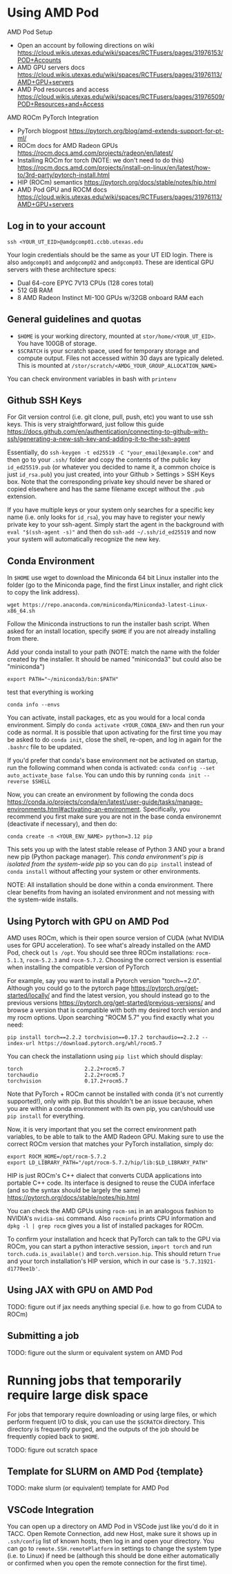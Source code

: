 # Using AMD Pod

AMD Pod Setup
+ Open an account by following directions on wiki https://cloud.wikis.utexas.edu/wiki/spaces/RCTFusers/pages/31976153/POD+Accounts 
+ AMD GPU servers docs https://cloud.wikis.utexas.edu/wiki/spaces/RCTFusers/pages/31976113/AMD+GPU+servers
+ AMD Pod resources and access https://cloud.wikis.utexas.edu/wiki/spaces/RCTFusers/pages/31976509/POD+Resources+and+Access

AMD ROCm PyTorch Integration
+ PyTorch blogpost https://pytorch.org/blog/amd-extends-support-for-pt-ml/
+ ROCm docs for AMD Radeon GPUs https://rocm.docs.amd.com/projects/radeon/en/latest/
+ Installing ROCm for torch (NOTE: we don't need to do this) https://rocm.docs.amd.com/projects/install-on-linux/en/latest/how-to/3rd-party/pytorch-install.html
+ HIP (ROCm) semantics https://pytorch.org/docs/stable/notes/hip.html
+ AMD Pod GPU and ROCM docs https://cloud.wikis.utexas.edu/wiki/spaces/RCTFusers/pages/31976113/AMD+GPU+servers

## Log in to your account

    ssh <YOUR_UT_EID>@amdgcomp01.ccbb.utexas.edu

Your login credentials should be the same as your UT EID login. There is also `amdgcomp01` and `amdgcomp02` and `amdgcomp03`. These are identical GPU servers with these architecture specs:
+ Dual 64-core EPYC 7V13 CPUs (128 cores total)
+ 512 GB RAM
+ 8 AMD Radeon Instinct MI-100 GPUs w/32GB onboard RAM each

## General guidelines and quotas

+ `$HOME` is your working directory, mounted at `stor/home/<YOUR_UT_EID>`. You have 100GB of storage.
+ `$SCRATCH` is your scratch space, used for temporary storage and compute output. Files not accessed within 30 days are typically deleted. This is mounted at `/stor/scratch/<AMDG_YOUR_GROUP_ALLOCATION_NAME>`

You can check environment variables in bash with `printenv`

## Github SSH Keys
For Git version control (i.e. git clone, pull, push, etc) you want to use ssh keys. This is very straightforward, just follow this guide https://docs.github.com/en/authentication/connecting-to-github-with-ssh/generating-a-new-ssh-key-and-adding-it-to-the-ssh-agent

Essentially, do `ssh-keygen -t ed25519 -C "your_email@example.com"` and then go to your `.ssh/` folder and copy the contents of the public key `id_ed25519.pub` (or whatever you decided to name it, a common choice is just `id_rsa.pub`) you just created, into your Github > Settings > SSH Keys box. Note that the corresponding private key should never be shared or copied elsewhere and has the same filename except without the `.pub` extension. 

If you have multiple keys or your system only searches for a specific key name (i.e. only looks for `id_rsa`), you may have to register your newly private key to your ssh-agent. Simply start the agent in the background with `eval "$(ssh-agent -s)"` and then do `ssh-add ~/.ssh/id_ed25519` and now your system will automatically recognize the new key.

## Conda Environment

In `$HOME` use wget to download the Miniconda 64 bit Linux installer into the folder (go to the Miniconda page, find the first Linux installer, and right click to copy the link address). 

    wget https://repo.anaconda.com/miniconda/Miniconda3-latest-Linux-x86_64.sh

Follow the Miniconda instructions to run the installer bash script. When asked for an install location, specify `$HOME` if you are not already installing from there.

Add your conda install to your path (NOTE: match the name with the folder created by the installer. It should be named "miniconda3" but could also be "miniconda")

    export PATH="~/miniconda3/bin:$PATH"

test that everything is working

    conda info --envs

You can activate, install packages, etc as you would for a local conda environment. Simply do `conda activate <YOUR_CONDA_ENV>` and then run your code as normal. It is possible that upon activating for the first time you may be asked to do `conda init`, close the shell, re-open, and log in again for the `.bashrc` file to be updated.

If you'd prefer that conda's base environment not be activated on startup, run the following command when conda is activated: `conda config --set auto_activate_base false`. You can undo this by running `conda init --reverse $SHELL`

Now, you can create an environment by following the conda docs https://conda.io/projects/conda/en/latest/user-guide/tasks/manage-environments.html#activating-an-environment. Specifically, you recommend you first make sure you are not in the base conda environemnt (deactivate if necessary), and then do:

    conda create -n <YOUR_ENV_NAME> python=3.12 pip

This sets you up with the latest stable release of Python 3 AND your a brand new pip (Python package manager). *This conda environment's pip is isolated from the system-wide pip* so you can do `pip install` instead of `conda install` without affecting your system or other environments. 

NOTE: All installation should be done within a conda environment. There clear benefits from having an isolated environment and not messing with the system-wide installs.

## Using Pytorch with GPU on AMD Pod
AMD uses ROCm, which is their open source version of CUDA (what NVIDIA uses for GPU acceleration). To see what's already installed on the AMD Pod, check out `ls /opt`. You should see three ROCm installations: `rocm-5.1.3`, `rocm-5.2.3` and `rocm-5.7.2`. Choosing the correct version is essential when installing the compatible version of PyTorch

For example, say you want to install a Pytorch version "torch~=2.0". Although you could go to the pytorch page https://pytorch.org/get-started/locally/ and find the latest version, you should instead go to the previous versions https://pytorch.org/get-started/previous-versions/ and browse a version that is compatible with both my desired torch version and my rocm options. Upon searching "ROCM 5.7" you find exactly what you need:

    pip install torch==2.2.2 torchvision==0.17.2 torchaudio==2.2.2 --index-url https://download.pytorch.org/whl/rocm5.7

You can check the installationn using `pip list` which should display:

```
torch                    2.2.2+rocm5.7
torchaudio               2.2.2+rocm5.7
torchvision              0.17.2+rocm5.7
```

Note that PyTorch + ROCm cannot be installed with conda (it's not currently supported!), only with pip. But this shouldn't be an issue because, when you are within a conda environment with its own pip, you can/should use `pip install` for everything.

Now, it is very important that you set the correct environment path variables, to be able to talk to the AMD Radeon GPU. Making sure to use the correct ROCm version that matches your PyTorch installation, simply do:

    export ROCM_HOME=/opt/rocm-5.7.2
    export LD_LIBRARY_PATH="/opt/rocm-5.7.2/hip/lib:$LD_LIBRARY_PATH"

HIP is just ROCm's C++ dialect that converts CUDA applications into portable C++ code. Its interface is designed to reuse the CUDA inferface (and so the syntax should be largely the same) https://pytorch.org/docs/stable/notes/hip.html

You can check the AMD GPUs using `rocm-smi` in an analogous fashion to NVIDIA's `nvidia-smi` command. Also `rocminfo` prints CPU information and `dpkg -l | grep rocm` gives you a list of installed packages for ROCm.

To confirm your installation and hceck that PyTorch can talk to the GPU via ROCm, you can start a python interactive session, `import torch` and run `torch.cuda.is_available()` and `torch.version.hip`. This should return `True` and your torch installation's HIP version, which in our case is `'5.7.31921-d1770ee1b'`.

## Using JAX with GPU on AMD Pod

TODO: figure out if jax needs anything special (i.e. how to go from CUDA to ROCm)

## Submitting a job
TODO: figure out the slurm or equivalent system on AMD Pod

# Running jobs that temporarily require large disk space

For jobs that temporary require downloading or using large files, or which perform frequent I/O to disk, you can use the `$SCRATCH` directory. This directory is frequently purged, and the outputs of the job should be frequently copied back to `$HOME`. 

TODO: figure out scratch space

## Template for SLURM on AMD Pod {template}

TODO: make slurm (or equivalent) template for AMD Pod

## VSCode Integration
You can open up a directory on AMD Pod in VSCode just like you'd do it in TACC. Open Remote Connection, add new Host, make sure it shows up in `.ssh/config` list of known hosts, then log in and open your directory. You can go to `remote.SSH.remotePlatform` in settings to change the system type (i.e. to Linux) if need be (although this should be done either automatically or confirmed when you open the remote connection for the first time).